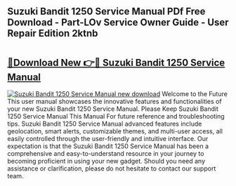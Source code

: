 ## Suzuki Bandit 1250 Service Manual PDf Free Download - Part-LOv Service Owner Guide - User Repair Edition 2ktnb

# <h2><a href="http://cf11395.oget.top/?id=Suzuki+Bandit+1250+Service+Manual">🔗Download New 👉🔴 Suzuki Bandit 1250 Service Manual</a></h2>

[![Suzuki Bandit 1250 Service Manual new download](https://i.imgur.com/5g1atiW.png)](http://cf11395.oget.top/?id=Suzuki+Bandit+1250+Service+Manual)
Welcome to the Future This user manual showcases the innovative features and functionalities of your new Suzuki Bandit 1250 Service Manual. Please Keep Suzuki Bandit 1250 Service Manual This Manual For future reference and troubleshooting tips. Suzuki Bandit 1250 Service Manual advanced features include geolocation, smart alerts, customizable themes, and multi-user access, all easily controlled through the user-friendly and intuitive interface. Our expectation is that the Suzuki Bandit 1250 Service Manual has been a comprehensive and easy-to-understand resource in your journey to becoming proficient in using your new gadget. Should you need any assistance or clarification, please do not hesitate to contact our support team.
